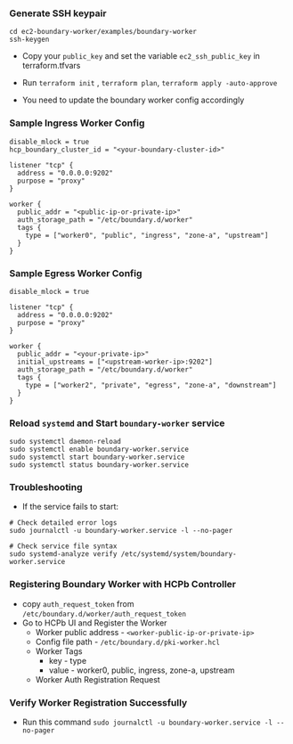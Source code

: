 ### Generate SSH keypair
```
cd ec2-boundary-worker/examples/boundary-worker
ssh-keygen
```
* Copy your `public_key` and set the variable `ec2_ssh_public_key` in terraform.tfvars
* Run `terraform init` , `terraform plan`, `terraform apply -auto-approve`

* You need to update the boundary worker config accordingly
### Sample Ingress Worker Config
```
disable_mlock = true
hcp_boundary_cluster_id = "<your-boundary-cluster-id>"

listener "tcp" {
  address = "0.0.0.0:9202"
  purpose = "proxy"
}
        
worker {
  public_addr = "<public-ip-or-private-ip>"
  auth_storage_path = "/etc/boundary.d/worker"
  tags {
    type = ["worker0", "public", "ingress", "zone-a", "upstream"]
  }
}
```
### Sample Egress Worker Config
```
disable_mlock = true

listener "tcp" {
  address = "0.0.0.0:9202"
  purpose = "proxy"
}

worker {
  public_addr = "<your-private-ip>"
  initial_upstreams = ["<upstream-worker-ip>:9202"]
  auth_storage_path = "/etc/boundary.d/worker"
  tags {
    type = ["worker2", "private", "egress", "zone-a", "downstream"]
  }
}
```
### Reload `systemd` and Start `boundary-worker` service
```
sudo systemctl daemon-reload
sudo systemctl enable boundary-worker.service
sudo systemctl start boundary-worker.service
sudo systemctl status boundary-worker.service
```

### Troubleshooting
* If the service fails to start:
```
# Check detailed error logs
sudo journalctl -u boundary-worker.service -l --no-pager

# Check service file syntax
sudo systemd-analyze verify /etc/systemd/system/boundary-worker.service
```

### Registering Boundary Worker with HCPb Controller
* copy `auth_request_token` from `/etc/boundary.d/worker/auth_request_token`
* Go to HCPb UI and Register the Worker
    * Worker public address - `<worker-public-ip-or-private-ip>`
    * Config file path - `/etc/boundary.d/pki-worker.hcl`
    * Worker Tags
        * key - type
        * value - worker0, public, ingress, zone-a, upstream
    * Worker Auth Registration Request

### Verify Worker Registration Successfully
* Run this command `sudo journalctl -u boundary-worker.service -l --no-pager`
